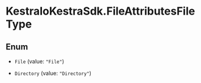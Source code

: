 # KestraIoKestraSdk.FileAttributesFileType

## Enum


* `File` (value: `"File"`)

* `Directory` (value: `"Directory"`)



